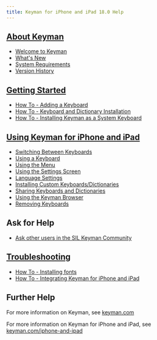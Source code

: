 ```yaml
---
title: Keyman for iPhone and iPad 18.0 Help
---
```


## [About Keyman](about/)
* [Welcome to Keyman](about/welcome)
* [What's New](about/whatsnew)
* [System Requirements](about/system-requirements)
* [Version History](about/history)

## [Getting Started](start/)
* [How To - Adding a Keyboard](start/searching-for-keyboards)
* [How To - Keyboard and Dictionary Installation](start/installing-packages)
* [How To - Installing Keyman as a System Keyboard](start/installing-system-keyboard)


## [Using Keyman for iPhone and iPad](basic/)
* [Switching Between Keyboards](basic/switching-between-keyboards)
* [Using a Keyboard](basic/keyboard-usage)
* [Using the Menu](context/)
* [Using the Settings Screen](basic/config/)
* [Language Settings](basic/language-settings)
* [Installing Custom Keyboards/Dictionaries](basic/installing-custom-keyboards-dictionaries)
* [Sharing Keyboards and Dictionaries](basic/sharing-keyboards)
* [Using the Keyman Browser](basic/using-keyman-browser)
* [Removing Keyboards](basic/uninstalling-keyboards)

## Ask for Help
* [Ask other users in the SIL Keyman Community](https://community.software.sil.org/c/keyman)

## [Troubleshooting](troubleshooting/)
* [How To - Installing fonts](troubleshooting/installing-fonts)
* [How To - Integrating Keyman for iPhone and iPad](troubleshooting/integrating)

## Further Help
For more information on Keyman, see [keyman.com](https://keyman.com)

For more information on Keyman for iPhone and iPad, see [keyman.com/iphone-and-ipad](https://keyman.com/iphone-and-ipad/)
